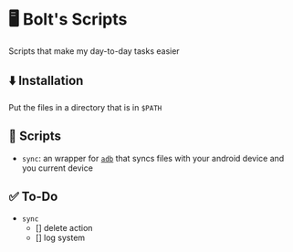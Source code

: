 # :desktop_computer: Bolt's Scripts 
Scripts that make my day-to-day tasks easier
## :arrow_down: Installation
Put the files in a directory that is in `$PATH`
## :bookmark_tabs: Scripts
- `sync`: an wrapper for [`adb`](https://developer.android.com/tools/adb) that syncs files with your android device and you current device
## :white_check_mark: To-Do
- `sync`
    - [] delete action
    - [] log system


